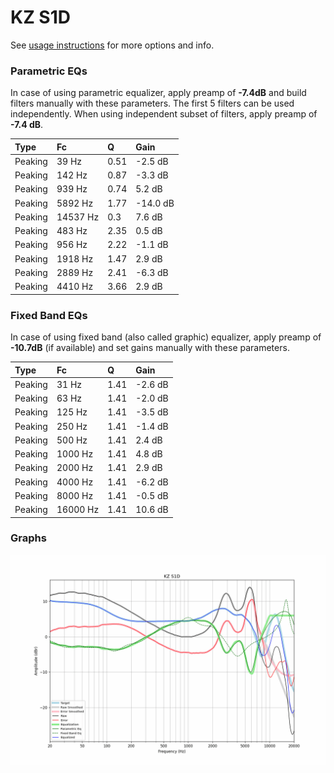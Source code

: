 # KZ S1D
See [usage instructions](https://github.com/jaakkopasanen/AutoEq#usage) for more options and info.

### Parametric EQs
In case of using parametric equalizer, apply preamp of **-7.4dB** and build filters manually
with these parameters. The first 5 filters can be used independently.
When using independent subset of filters, apply preamp of **-7.4 dB**.

| Type    | Fc       |    Q | Gain     |
|:--------|:---------|:-----|:---------|
| Peaking | 39 Hz    | 0.51 | -2.5 dB  |
| Peaking | 142 Hz   | 0.87 | -3.3 dB  |
| Peaking | 939 Hz   | 0.74 | 5.2 dB   |
| Peaking | 5892 Hz  | 1.77 | -14.0 dB |
| Peaking | 14537 Hz | 0.3  | 7.6 dB   |
| Peaking | 483 Hz   | 2.35 | 0.5 dB   |
| Peaking | 956 Hz   | 2.22 | -1.1 dB  |
| Peaking | 1918 Hz  | 1.47 | 2.9 dB   |
| Peaking | 2889 Hz  | 2.41 | -6.3 dB  |
| Peaking | 4410 Hz  | 3.66 | 2.9 dB   |

### Fixed Band EQs
In case of using fixed band (also called graphic) equalizer, apply preamp of **-10.7dB**
(if available) and set gains manually with these parameters.

| Type    | Fc       |    Q | Gain    |
|:--------|:---------|:-----|:--------|
| Peaking | 31 Hz    | 1.41 | -2.6 dB |
| Peaking | 63 Hz    | 1.41 | -2.0 dB |
| Peaking | 125 Hz   | 1.41 | -3.5 dB |
| Peaking | 250 Hz   | 1.41 | -1.4 dB |
| Peaking | 500 Hz   | 1.41 | 2.4 dB  |
| Peaking | 1000 Hz  | 1.41 | 4.8 dB  |
| Peaking | 2000 Hz  | 1.41 | 2.9 dB  |
| Peaking | 4000 Hz  | 1.41 | -6.2 dB |
| Peaking | 8000 Hz  | 1.41 | -0.5 dB |
| Peaking | 16000 Hz | 1.41 | 10.6 dB |

### Graphs
![](./KZ%20S1D.png)